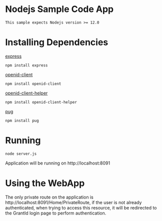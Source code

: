 # Nodejs Sample Code App

    This sample expects Nodejs version >= 12.0

# Installing Dependencies

[express](https://www.npmjs.com/package/express)

    npm install express

[openid-client](https://www.npmjs.com/package/openid-client)

    npm install openid-client

[openid-client-helper](https://www.npmjs.com/package/openid-client-helper)

    npm install openid-client-helper

[pug](https://www.npmjs.com/package/pug)

    npm install pug

# Running

    node server.js

Application will be running on http://localhost:8091

# Using the WebApp

The only private route on the application is http://localhost:8091/Home/PrivateRoute, if the user is not already authenticated, when trying to access this resource, it will be redirected to the GrantId login page to perform authentication.


